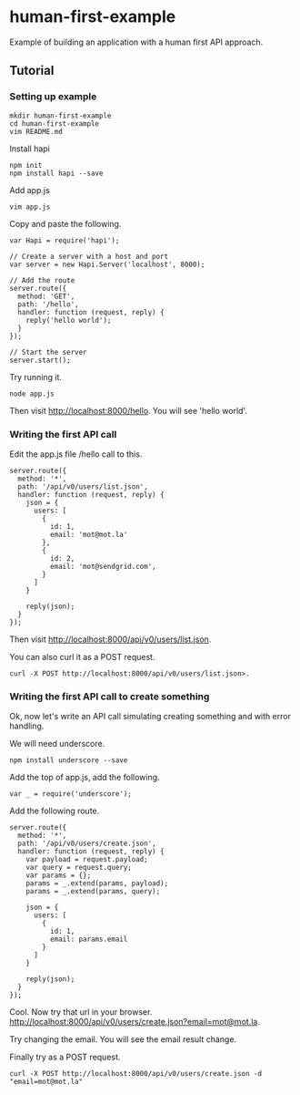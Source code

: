 # human-first-example

Example of building an application with a human first API approach.

## Tutorial

### Setting up example

```
mkdir human-first-example
cd human-first-example
vim README.md
```

Install hapi

```
npm init
npm install hapi --save
```

Add app.js

```
vim app.js
```

Copy and paste the following.

```
var Hapi = require('hapi');

// Create a server with a host and port
var server = new Hapi.Server('localhost', 8000);

// Add the route
server.route({
  method: 'GET',
  path: '/hello',
  handler: function (request, reply) {
    reply('hello world');
  }
});

// Start the server
server.start();
```

Try running it.

```
node app.js
```

Then visit <http://localhost:8000/hello>. You will see 'hello world'.

### Writing the first API call

Edit the app.js file /hello call to this.

```
server.route({
  method: '*',
  path: '/api/v0/users/list.json',
  handler: function (request, reply) {
    json = {
      users: [
        {
          id: 1,
          email: 'mot@mot.la'
        }, 
        {
          id: 2,
          email: 'mot@sendgrid.com',
        }
      ]
    }

    reply(json);
  }
});
```

Then visit <http://localhost:8000/api/v0/users/list.json>.

You can also curl it as a POST request.

```
curl -X POST http://localhost:8000/api/v0/users/list.json>.
```

### Writing the first API call to create something

Ok, now let's write an API call simulating creating something and with error handling.

We will need underscore.

```
npm install underscore --save
```

Add the top of app.js, add the following.

```
var _ = require('underscore');
```

Add the following route.

```
server.route({
  method: '*',
  path: '/api/v0/users/create.json',
  handler: function (request, reply) {
    var payload = request.payload;
    var query = request.query;
    var params = {};
    params = _.extend(params, payload);
    params = _.extend(params, query);

    json = {
      users: [
        {
          id: 1,
          email: params.email
        }
      ]
    }

    reply(json);
  }
});
```

Cool. Now try that url in your browser. <http://localhost:8000/api/v0/users/create.json?email=mot@mot.la>.

Try changing the email. You will see the email result change.

Finally try as a POST request.

```
curl -X POST http://localhost:8000/api/v0/users/create.json -d "email=mot@mot.la"
```

